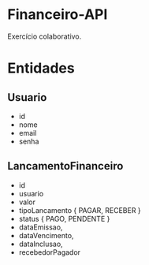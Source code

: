 # Financeiro-API

Exercício colaborativo.

# Entidades

## Usuario
- id
- nome
- email
- senha

## LancamentoFinanceiro

- id
- usuario
- valor
- tipoLancamento { PAGAR, RECEBER }
- status { PAGO, PENDENTE }
- dataEmissao,
- dataVencimento,
- dataInclusao,
- recebedorPagador
